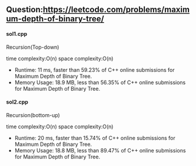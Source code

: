 ## Question:https://leetcode.com/problems/maximum-depth-of-binary-tree/

#### sol1.cpp
Recursion(Top-down)

time complexity:O(n)
space complexity:O(n)

* Runtime: 11 ms, faster than 59.23% of C++ online submissions for Maximum Depth of Binary Tree.
* Memory Usage: 18.9 MB, less than 56.35% of C++ online submissions for Maximum Depth of Binary Tree.

#### sol2.cpp
Recursion(bottom-up)

time complexity:O(n)
space complexity:O(n)

* Runtime: 20 ms, faster than 15.74% of C++ online submissions for Maximum Depth of Binary Tree.
* Memory Usage: 18.8 MB, less than 89.47% of C++ online submissions for Maximum Depth of Binary Tree.
